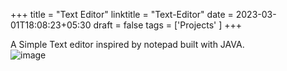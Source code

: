 +++
title = "Text Editor"
linktitle = "Text-Editor"
date = 2023-03-01T18:08:23+05:30
draft = false
tags = ['Projects' ]
+++

A Simple Text editor inspired by notepad built with JAVA.   
![image](https://user-images.githubusercontent.com/91174227/222229084-091a40b7-32b6-4b5c-b488-c400de131bb2.png)
